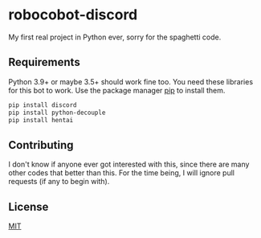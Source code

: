 # robocobot-discord

My first real project in Python ever, sorry for the spaghetti code.

## Requirements

Python 3.9+ or maybe 3.5+ should work fine too.
You need these libraries for this bot to work. Use the package manager [pip](https://pip.pypa.io/en/stable/) to install them.

```bash
pip install discord
pip install python-decouple
pip install hentai
```

## Contributing
I don't know if anyone ever got interested with this, since there are many other codes that better than this. For the time being, I will ignore pull requests (if any to begin with).


## License
[MIT](https://choosealicense.com/licenses/mit/)
